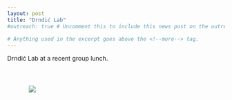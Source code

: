 ```yaml
---
layout: post
title: "Drndić Lab"
#outreach: true # Uncomment this to include this news post on the outreach page.

# Anything used in the excerpt goes above the <!--more--> tag.
---
```


Drndić Lab at a recent group lunch.

<br/>

<figure class="hide-for-small" style="float: left; padding: 10px; width: 410px;">
  <img src="{{site.baseurl}}/{{site.img_path}}/2018-group-photo.jpg">
</figure>

<!--more-->

